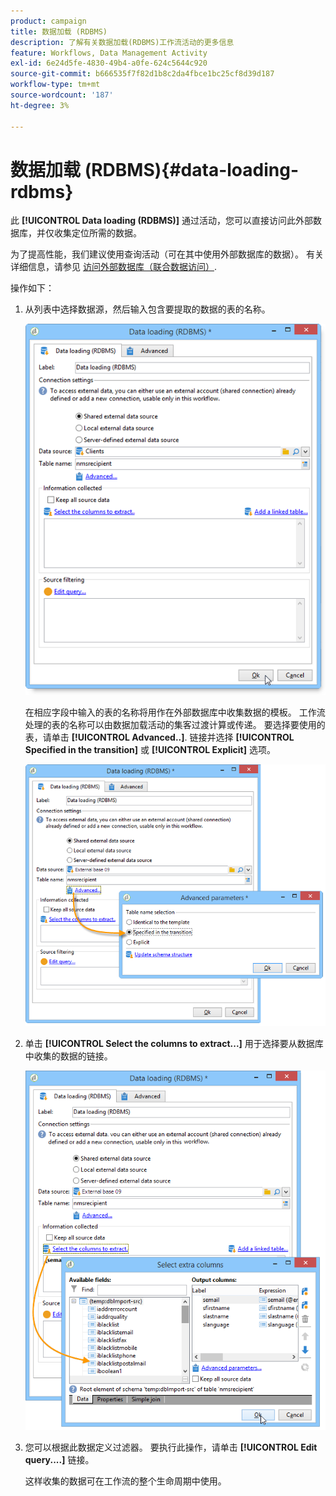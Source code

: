 ```yaml
---
product: campaign
title: 数据加载 (RDBMS)
description: 了解有关数据加载(RDBMS)工作流活动的更多信息
feature: Workflows, Data Management Activity
exl-id: 6e24d5fe-4830-49b4-a0fe-624c5644c920
source-git-commit: b666535f7f82d1b8c2da4fbce1bc25cf8d39d187
workflow-type: tm+mt
source-wordcount: '187'
ht-degree: 3%

---
```


# 数据加载 (RDBMS){#data-loading-rdbms}



此 **[!UICONTROL Data loading (RDBMS)]** 通过活动，您可以直接访问此外部数据库，并仅收集定位所需的数据。

为了提高性能，我们建议使用查询活动（可在其中使用外部数据库的数据）。 有关详细信息，请参见 [访问外部数据库（联合数据访问）](accessing-an-external-database-fda.md).

操作如下：

1. 从列表中选择数据源，然后输入包含要提取的数据的表的名称。

   ![](assets/s_advuser_wf_sgbd_sample_1.png)

   在相应字段中输入的表的名称将用作在外部数据库中收集数据的模板。 工作流处理的表的名称可以由数据加载活动的集客过渡计算或传递。 要选择要使用的表，请单击 **[!UICONTROL Advanced..]**. 链接并选择 **[!UICONTROL Specified in the transition]** 或 **[!UICONTROL Explicit]** 选项。

   ![](assets/s_advuser_wf_sgbd_sample_5.png)

1. 单击 **[!UICONTROL Select the columns to extract...]** 用于选择要从数据库中收集的数据的链接。

   ![](assets/s_advuser_wf_sgbd_sample_2.png)

1. 您可以根据此数据定义过滤器。 要执行此操作，请单击 **[!UICONTROL Edit query....]** 链接。

   这样收集的数据可在工作流的整个生命周期中使用。
